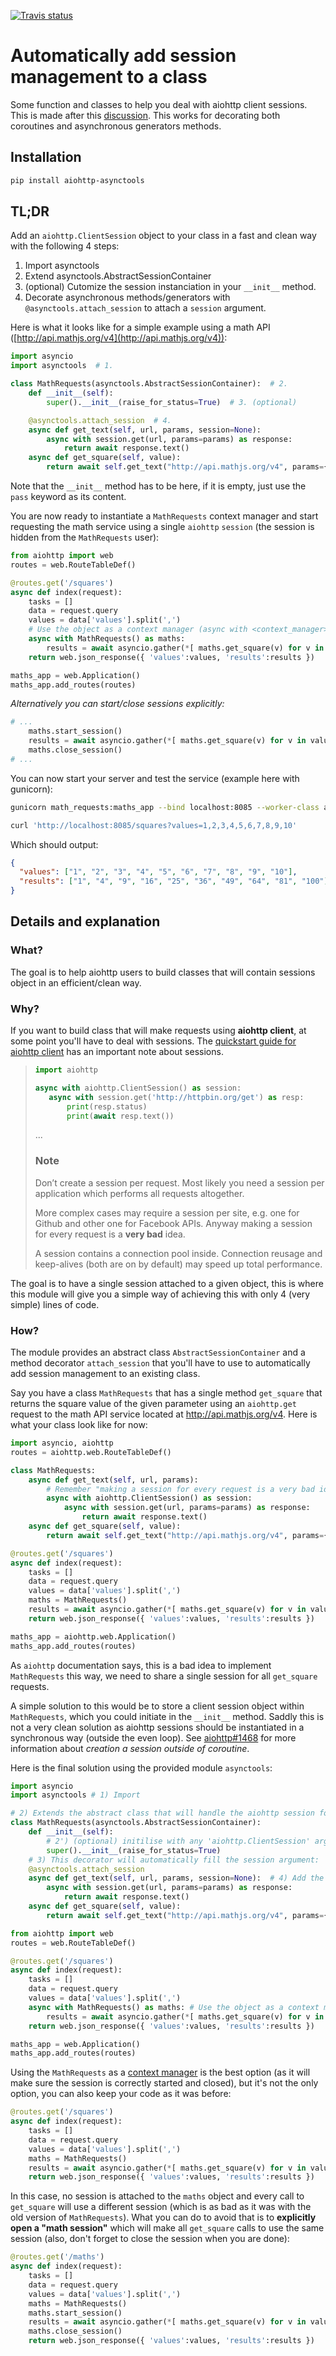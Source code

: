 [![Travis status](https://travis-ci.com/cglacet/aiohttp-sessions-helpers.svg?branch=master)](https://travis-ci.com/cglacet/aiohttp-sessions-helpers)

# Automatically add session management to a class
Some function and classes to help you deal with aiohttp client sessions. This is made after this [discussion](https://github.com/aio-libs/aiohttp/pull/1468). This works for decorating both coroutines and asynchronous generators methods. 

## Installation

```bash
pip install aiohttp-asynctools
```

## TL;DR

Add an `aiohttp.ClientSession` object to your class in a fast and clean way with the following 4 steps:

1. Import asynctools
2. Extend asynctools.AbstractSessionContainer
3. (optional) Cutomize the session instanciation in your `__init__` method.
4. Decorate asynchronous methods/generators with `@asynctools.attach_session` to attach a `session` argument. 

Here is what it looks like for a simple example using a math API ([http://api.mathjs.org/v4](http://api.mathjs.org/v4)): 

```python
import asyncio
import asynctools  # 1.

class MathRequests(asynctools.AbstractSessionContainer):  # 2.
    def __init__(self):
        super().__init__(raise_for_status=True)  # 3. (optional)

    @asynctools.attach_session  # 4.
    async def get_text(self, url, params, session=None):
        async with session.get(url, params=params) as response:
            return await response.text()
    async def get_square(self, value):
        return await self.get_text("http://api.mathjs.org/v4", params={'expr' : '{}^2'.format(value)})
```
Note that the `__init__` method has to be here, if it is empty, just use the `pass` keyword as its content.

You are now ready to instantiate a `MathRequests` context manager and start requesting the math service using a single `aiohttp` `session` (the session is hidden from the `MathRequests` user):
```python
from aiohttp import web
routes = web.RouteTableDef()

@routes.get('/squares')
async def index(request):
    tasks = []
    data = request.query
    values = data['values'].split(',')
    # Use the object as a context manager (async with <context_manager> as <name>)
    async with MathRequests() as maths:
        results = await asyncio.gather(*[ maths.get_square(v) for v in values ])
    return web.json_response({ 'values':values, 'results':results })

maths_app = web.Application()
maths_app.add_routes(routes)
```

_Alternatively you can start/close sessions explicitly:_
```python
# ...
    maths.start_session()
    results = await asyncio.gather(*[ maths.get_square(v) for v in values ])
    maths.close_session()
# ...
```

You can now start your server and test the service (example here with gunicorn):
```bash
gunicorn math_requests:maths_app --bind localhost:8085 --worker-class aiohttp.GunicornWebWorker --reload
```
```bash
curl 'http://localhost:8085/squares?values=1,2,3,4,5,6,7,8,9,10'
```
Which should output:
```json
{
  "values": ["1", "2", "3", "4", "5", "6", "7", "8", "9", "10"],
  "results": ["1", "4", "9", "16", "25", "36", "49", "64", "81", "100"]
}
```

## Details and explanation

### What?

The goal is to help aiohttp users to build classes that will contain sessions object in an efficient/clean way.

### Why?

If you want to build class that will make requests using **aiohttp client**, at some point you'll have to deal with sessions.
The [quickstart guide for aiohttp client](https://aiohttp.readthedocs.io/en/stable/client_quickstart.html#make-a-request) has an important note about sessions.

>```python
>import aiohttp
>
>async with aiohttp.ClientSession() as session:
>    async with session.get('http://httpbin.org/get') as resp:
>        print(resp.status)
>        print(await resp.text())
>```
>
> ...
>
> ### Note
> Don’t create a session per request. Most likely you need a session per application which performs all requests altogether.
>
> More complex cases may require a session per site, e.g. one for Github and other one for Facebook APIs. Anyway making a session for every request is a **very bad** idea.
>
>A session contains a connection pool inside. Connection reusage and keep-alives (both are on by default) may speed up total performance.

The goal is to have a single session attached to a given object, this is where this module will give you a simple way of achieving this with only 4 (very simple) lines of code.

### How?

The module provides an abstract class `AbstractSessionContainer` and a method decorator `attach_session` that you'll have to use to automatically add session management to an existing class.

Say you have a class `MathRequests` that has a single method `get_square` that returns the square value of the given parameter using an `aiohttp.get` request to the math API service located at http://api.mathjs.org/v4. Here is what your class look like for now:

```python
import asyncio, aiohttp
routes = aiohttp.web.RouteTableDef()

class MathRequests:
    async def get_text(self, url, params):
        # Remember "making a session for every request is a very bad idea"
        async with aiohttp.ClientSession() as session:
            async with session.get(url, params=params) as response:
                return await response.text()
    async def get_square(self, value):
        return await self.get_text("http://api.mathjs.org/v4", params={'expr' : '{}^2'.format(value)})

@routes.get('/squares')
async def index(request):
    tasks = []
    data = request.query
    values = data['values'].split(',')
    maths = MathRequests()
    results = await asyncio.gather(*[ maths.get_square(v) for v in values ])
    return web.json_response({ 'values':values, 'results':results })

maths_app = aiohttp.web.Application()
maths_app.add_routes(routes)
```
As `aiohttp` documentation says, this is a bad idea to implement `MathRequests` this way, we need to share a single session for all `get_square` requests.

A simple solution to this would be to store a client session object within `MathRequests`, which you could initiate in the `__init__` method. Saddly this is not a very clean solution as aiohttp sessions should be instantiated in a synchronous way (outside the even loop). See [aiohttp#1468](https://github.com/aio-libs/aiohttp/pull/1468) for more information about _creation a session outside of coroutine_.

Here is the final solution using the provided module `asynctools`:
```python
import asyncio
import asynctools # 1) Import

# 2) Extends the abstract class that will handle the aiohttp session for you:
class MathRequests(asynctools.AbstractSessionContainer):
    def __init__(self):
        # 2') (optional) initilise with any 'aiohttp.ClientSession' argument
        super().__init__(raise_for_status=True)
    # 3) This decorator will automatically fill the session argument:
    @asynctools.attach_session
    async def get_text(self, url, params, session=None):  # 4) Add the 'session' argument
        async with session.get(url, params=params) as response:
            return await response.text()
    async def get_square(self, value):
        return await self.get_text("http://api.mathjs.org/v4", params={'expr' : '{}^2'.format(value)})

from aiohttp import web
routes = web.RouteTableDef()

@routes.get('/squares')
async def index(request):
    tasks = []
    data = request.query
    values = data['values'].split(',')
    async with MathRequests() as maths: # Use the object as a context manager (async with <context_manager> as <name>)
        results = await asyncio.gather(*[ maths.get_square(v) for v in values ])
    return web.json_response({ 'values':values, 'results':results })

maths_app = web.Application()
maths_app.add_routes(routes)
```

Using the `MathRequests` as a [context manager](https://docs.python.org/3/library/stdtypes.html#typecontextmanager) is the best option (as it will make sure the session is correctly started and closed), but it's not the only option, you can also keep your code as it was before:
```python
@routes.get('/squares')
async def index(request):
    tasks = []
    data = request.query
    values = data['values'].split(',')
    maths = MathRequests()
    results = await asyncio.gather(*[ maths.get_square(v) for v in values ])
    return web.json_response({ 'values':values, 'results':results })
```
In this case, no session is attached to the `maths` object and every call to `get_square` will use a different session (which is as bad as it was with the old version of `MathRequests`). What you can do to avoid that is to **explicitly open a "math session"** which will make all `get_square` calls to use the same session (also, don't forget to close the session when you are done):
```python
@routes.get('/maths')
async def index(request):
    tasks = []
    data = request.query
    values = data['values'].split(',')
    maths = MathRequests()
    maths.start_session()
    results = await asyncio.gather(*[ maths.get_square(v) for v in values ])
    maths.close_session()
    return web.json_response({ 'values':values, 'results':results })
```
